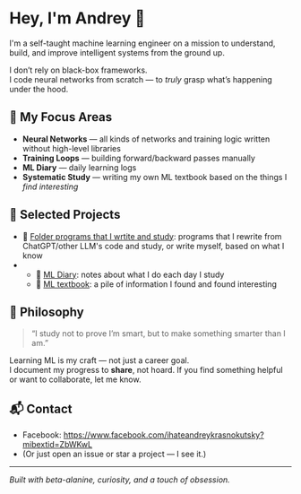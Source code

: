 # Hey, I'm Andrey 👋

I'm a self-taught machine learning engineer on a mission to understand, build, and improve intelligent systems from the ground up.

I don’t rely on black-box frameworks.  
I code neural networks from scratch — to *truly* grasp what’s happening under the hood.

## 🧠 My Focus Areas

- **Neural Networks** — all kinds of networks and training logic written without high-level libraries
- **Training Loops** — building forward/backward passes manually
- **ML Diary** — daily learning logs
- **Systematic Study** — writing my own ML textbook based on the things I *find interesting*

## 🔧 Selected Projects

- 🧱 [Folder programs that I wrtite and study](https://github.com/ihateandreykrasnokutsky/neural_networks_python): programs that I rewrite from ChatGPT/other LLM's code and study, or write myself, based on what I know
- - 📓 [ML Diary](https://github.com/ihateandreykrasnokutsky/my_ml_notes/blob/main/001.%20ml_diary.md): notes about what I do each day I study
  - 📓 [ML textbook](https://github.com/ihateandreykrasnokutsky/my_ml_notes/blob/main/002.%20ml_textbook.md): a pile of information I found and found interesting

## 📜 Philosophy

> “I study not to prove I’m smart, but to make something smarter than I am.”

Learning ML is my craft — not just a career goal.  
I document my progress to **share**, not hoard. If you find something helpful or want to collaborate, let me know.

## 📬 Contact

- Facebook: https://www.facebook.com/ihateandreykrasnokutsky?mibextid=ZbWKwL
- (Or just open an issue or star a project — I see it.)

---
*Built with beta-alanine, curiosity, and a touch of obsession.*

